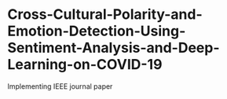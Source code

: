 # Cross-Cultural-Polarity-and-Emotion-Detection-Using-Sentiment-Analysis-and-Deep-Learning-on-COVID-19
Implementing IEEE journal paper

